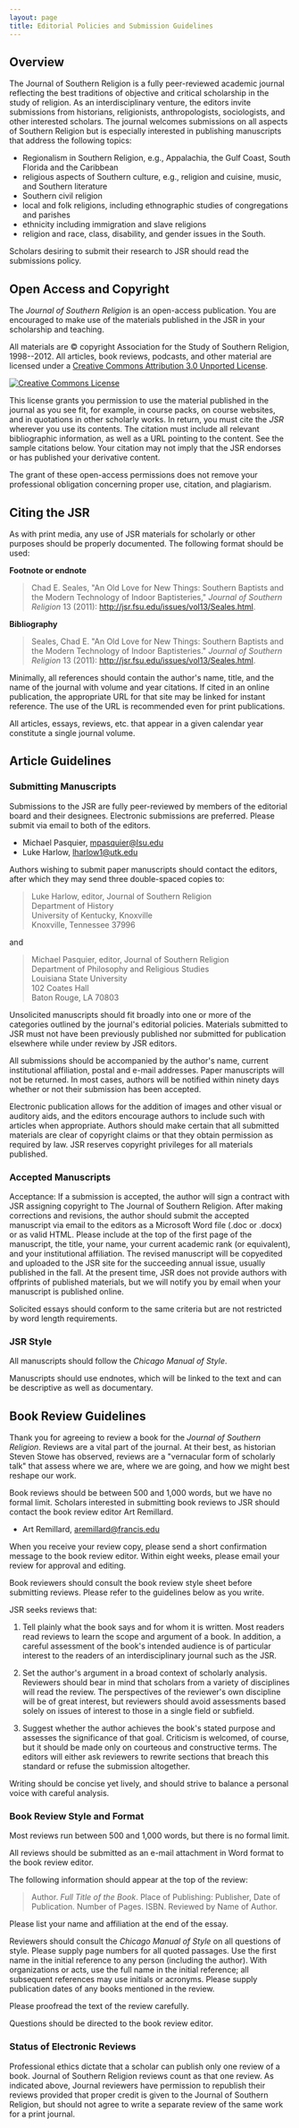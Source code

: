 ```yaml
---
layout: page
title: Editorial Policies and Submission Guidelines
---
```


## Overview

The Journal of Southern Religion is a fully peer-reviewed academic
journal reflecting the best traditions of objective and critical
scholarship in the study of religion. As an interdisciplinary venture,
the editors invite submissions from historians, religionists,
anthropologists, sociologists, and other interested scholars. The
journal welcomes submissions on all aspects of Southern Religion but is
especially interested in publishing manuscripts that address the
following topics:

-   Regionalism in Southern Religion, e.g., Appalachia, the Gulf Coast,
    South Florida and the Caribbean
-   religious aspects of Southern culture, e.g., religion and cuisine,
    music, and Southern literature
-   Southern civil religion
-   local and folk religions, including ethnographic studies of
    congregations and parishes
-   ethnicity including immigration and slave religions
-   religion and race, class, disability, and gender issues in the
    South.

Scholars desiring to submit their research to JSR should read the
submissions policy.

## Open Access and Copyright

The *Journal of Southern Religion* is an open-access publication. You
are encouraged to make use of the materials published in the JSR in your
scholarship and teaching. 

All materials are &copy; copyright Association for the Study of Southern
Religion, 1998--2012. All articles, book reviews, podcasts, and other
material are licensed under a <a rel="license"
href="http://creativecommons.org/licenses/by/3.0/deed.en_US">Creative
Commons Attribution 3.0 Unported License</a>.

<p><a rel="license"
href="http://creativecommons.org/licenses/by/3.0/deed.en_US"><img
alt="Creative Commons License" style="border-width:0"
src="http://i.creativecommons.org/l/by/3.0/88x31.png" /></a></p>

This license grants you permission to use the material published in the
journal as you see fit, for example, in course packs, on course
websites, and in quotations in other scholarly works. In return, you
must cite the *JSR* wherever you use its contents. The citation must
include all relevant bibliographic information, as well as a URL
pointing to the content. See the sample citations below. Your citation
may not imply that the JSR endorses or has published your derivative
content. 

The grant of these open-access permissions does not remove your
professional obligation concerning proper use, citation, and plagiarism.

## Citing the JSR

As with print media, any use of JSR materials for scholarly or other
purposes should be properly documented. The following format should be
used:

**Footnote or endnote**

> Chad E. Seales, "An Old Love for New Things: Southern Baptists and the
> Modern Technology of Indoor Baptisteries," *Journal of Southern
> Religion* 13 (2011): http://jsr.fsu.edu/issues/vol13/Seales.html.

**Bibliography**

> Seales, Chad E. "An Old Love for New Things: Southern Baptists and the
> Modern Technology of Indoor Baptisteries." *Journal of Southern
> Religion* 13 (2011): http://jsr.fsu.edu/issues/vol13/Seales.html.

Minimally, all references should contain the author's name, title, and
the name of the journal with volume and year citations. If cited in an
online publication, the appropriate URL for that site may be linked for
instant reference. The use of the URL is recommended even for print
publications.

All articles, essays, reviews, etc. that appear in a given calendar year
constitute a single journal volume.

## Article Guidelines

### Submitting Manuscripts

Submissions to the JSR are fully peer-reviewed
by members of the editorial board and their designees. Electronic
submissions are preferred. Please submit via email to both of the editors.

-	Michael Pasquier, [mpasquier@lsu.edu](mailto:mpasquier@lsu.edu)
-	Luke Harlow, [lharlow1@utk.edu](mailto:lharlow1@utk.edu)

Authors wishing to submit paper manuscripts should contact the editors,
after which they may send three double-spaced copies to:

> Luke Harlow, editor, Journal of Southern Religion  
> Department of History  
> University of Kentucky, Knoxville  
> Knoxville, Tennessee 37996

and

> Michael Pasquier, editor, Journal of Southern Religion  
> Department of Philosophy and Religious Studies  
> Louisiana State University  
> 102 Coates Hall  
> Baton Rouge, LA 70803

Unsolicited manuscripts should fit broadly into one or more of the
categories outlined by the journal's editorial policies. Materials
submitted to JSR must not have been previously published nor submitted
for publication elsewhere while under review by JSR editors. 

All submissions should be accompanied by the author's name, current
institutional affiliation, postal and e-mail addresses. Paper
manuscripts will not be returned. In most cases, authors will be
notified within ninety days whether or not their submission has been
accepted. 

Electronic publication allows for the addition of images and other
visual or auditory aids, and the editors encourage authors to include
such with articles when appropriate. Authors should make certain that
all submitted materials are clear of copyright claims or that they
obtain permission as required by law. JSR reserves copyright privileges
for all materials published.

### Accepted Manuscripts

Acceptance: If a submission is accepted, the author will sign a contract
with JSR assigning copyright to The Journal of Southern Religion. After
making corrections and revisions, the author should submit the accepted
manuscript via email to the editors as a Microsoft Word file (.doc or
.docx) or as valid HTML. Please include at the top of the first page of
the manuscript, the title, your name, your current academic rank (or
equivalent), and your institutional affiliation. The revised manuscript
will be copyedited and uploaded to the JSR site for the succeeding
annual issue, usually published in the fall. At the present time, JSR
does not provide authors with offprints of published materials, but we
will notify you by email when your manuscript is published online.

Solicited essays should conform to the same criteria but are not
restricted by word length requirements.


### JSR Style

All manuscripts should follow the *Chicago Manual of Style*.

Manuscripts should use endnotes, which will be linked to the text and
can be descriptive as well as documentary.

## Book Review Guidelines

Thank you for agreeing to review a book for the *Journal of Southern
Religion*. Reviews are a vital part of the journal. At their best, as
historian Steven Stowe has observed, reviews are a "vernacular form of
scholarly talk" that assess where we are, where we are going, and how we
might best reshape our work.

Book reviews should be between 500 and 1,000 words, but we have no
formal limit. Scholars interested in submitting book reviews to JSR
should contact the book review editor Art Remillard.

-	Art Remillard, [aremillard@francis.edu](mailto:aremillard@francis.edu)

When you receive your review copy, please send a short confirmation
message to the book review editor. Within eight weeks, please email your
review for approval and editing. 

Book reviewers should consult the book review style sheet before
submitting reviews. Please refer to the guidelines below as you write.

JSR seeks reviews that:

1.  Tell plainly what the book says and for whom it is written. Most
	readers read reviews to learn the scope and argument of a book. In
	addition, a careful assessment of the book's intended audience is of
	particular interest to the readers of an interdisciplinary journal
	such as the JSR.

2.  Set the author's argument in a broad context of scholarly analysis.
	Reviewers should bear in mind that scholars from a variety of
	disciplines will read the review. The perspectives of the reviewer's
	own discipline will be of great interest, but reviewers should avoid
	assessments based solely on issues of interest to those in a single
	field or subfield.

3.  Suggest whether the author achieves the book's stated purpose and
    assesses the significance of that goal. Criticism is welcomed, of
    course, but it should be made only on courteous and constructive
    terms. The editors will either ask reviewers to rewrite sections
    that breach this standard or refuse the submission altogether.

Writing should be concise yet lively, and should strive to balance a
personal voice with careful analysis.

### Book Review Style and Format

Most reviews run between 500 and 1,000 words, but there is no formal
limit.

All reviews should be submitted as an e-mail attachment in Word format
to the book review editor.

The following information should appear at the top of the review:

> Author. *Full Title of the Book*. Place of Publishing: Publisher, Date
> of Publication. Number of Pages. ISBN. Reviewed by Name of Author.

Please list your name and affiliation at the end of the essay.

Reviewers should consult the *Chicago Manual of Style* on all questions
of style. Please supply page numbers for all quoted passages. Use the
first name in the initial reference to any person (including the
author). With organizations or acts, use the full name in the initial
reference; all subsequent references may use initials or acronyms.
Please supply publication dates of any books mentioned in the review.

Please proofread the text of the review carefully.

Questions should be directed to the book review editor. 

### Status of Electronic Reviews

Professional ethics dictate that a scholar can publish only one review
of a book. Journal of Southern Religion reviews count as that one
review. As indicated above, Journal reviewers have permission to
republish their reviews provided that proper credit is given to the
Journal of Southern Religion, but should not agree to write a separate
review of the same work for a print journal.
